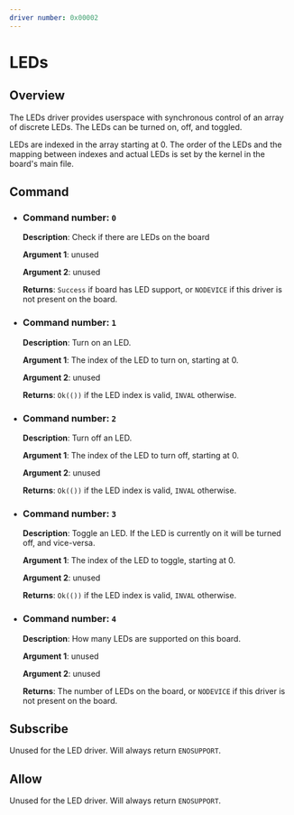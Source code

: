 ```yaml
---
driver number: 0x00002
---
```


# LEDs

## Overview

The LEDs driver provides userspace with synchronous control of an array of
discrete LEDs. The LEDs can be turned on, off, and toggled.

LEDs are indexed in the array starting at 0. The order of the LEDs and the
mapping between indexes and actual LEDs is set by the kernel in the board's
main file.

## Command

  * ### Command number: `0`

    **Description**: Check if there are LEDs on the board

    **Argument 1**: unused

    **Argument 2**: unused

    **Returns**: `Success` if board has LED support, or `NODEVICE` if this driver
    is not present on the board.

  * ### Command number: `1`

    **Description**: Turn on an LED.

    **Argument 1**: The index of the LED to turn on, starting at 0.

    **Argument 2**: unused

    **Returns**: `Ok(())` if the LED index is valid, `INVAL` otherwise.

  * ### Command number: `2`

    **Description**: Turn off an LED.

    **Argument 1**: The index of the LED to turn off, starting at 0.

    **Argument 2**: unused

    **Returns**: `Ok(())` if the LED index is valid, `INVAL` otherwise.

  * ### Command number: `3`

    **Description**: Toggle an LED. If the LED is currently on it will be turned
    off, and vice-versa.

    **Argument 1**: The index of the LED to toggle, starting at 0.

    **Argument 2**: unused

    **Returns**: `Ok(())` if the LED index is valid, `INVAL` otherwise.

  * ### Command number: `4`

    **Description**: How many LEDs are supported on this board.

    **Argument 1**: unused

    **Argument 2**: unused

    **Returns**: The number of LEDs on the board, or `NODEVICE` if this driver
    is not present on the board.

## Subscribe

Unused for the LED driver. Will always return `ENOSUPPORT`.

## Allow

Unused for the LED driver. Will always return `ENOSUPPORT`.

